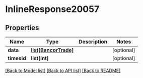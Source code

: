 # InlineResponse20057

## Properties
Name | Type | Description | Notes
------------ | ------------- | ------------- | -------------
**data** | [**list[BancorTrade]**](BancorTrade.md) |  | [optional] 
**timesid** | **list[int]** |  | [optional] 

[[Back to Model list]](../README.md#documentation-for-models) [[Back to API list]](../README.md#documentation-for-api-endpoints) [[Back to README]](../README.md)


